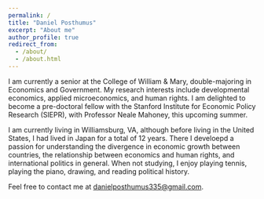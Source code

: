 ```yaml
---
permalink: /
title: "Daniel Posthumus"
excerpt: "About me"
author_profile: true
redirect_from: 
  - /about/
  - /about.html
---
```


I am currently a senior at the College of William & Mary, double-majoring in Economics and Government. My research interests include developmental economics, applied microeconomics, and human rights. I am delighted to become a pre-doctoral fellow with the Stanford Institute for Economic Policy Research (SIEPR), with Professor Neale Mahoney, this upcoming summer. 

I am currently living in Williamsburg, VA, although before living in the United States, I had lived in Japan for a total of 12 years. There I develoepd a passion for understanding the divergence in economic growth between countries, the relationship between economics and human rights, and international politics in general. When not studying, I enjoy playing tennis, playing the piano, drawing, and reading political history.

Feel free to contact me at [danielposthumus335@gmail.com](mailto:danielposthumus335@gmail.com).